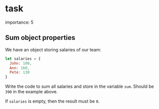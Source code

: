 # task

importance: 5

## Sum object properties

We have an object storing salaries of our team:

```javascript
let salaries = {
  John: 100,
  Ann: 160,
  Pete: 130
}
```

Write the code to sum all salaries and store in the variable `sum`. Should be `390` in the example above.

If `salaries` is empty, then the result must be `0`.

